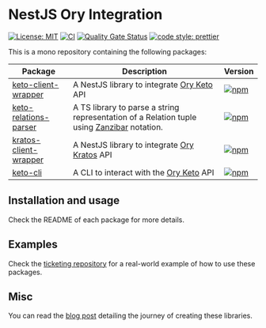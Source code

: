 # NestJS Ory Integration

[![License: MIT](https://img.shields.io/badge/License-MIT-yellow.svg)](https://opensource.org/licenses/MIT)
[![CI](https://github.com/getlarge/nestjs-ory-integration/actions/workflows/ci.yaml/badge.svg?branch=main&event=push)](https://github.com/getlarge/nestjs-ory-integration/actions/workflows/ci.yaml)
[![Quality Gate Status](https://sonarcloud.io/api/project_badges/measure?project=getlarge_nestjs-ory-integration&metric=alert_status)](https://sonarcloud.io/summary/new_code?id=getlarge_nestjs-ory-integration)
[![code style: prettier](https://img.shields.io/badge/code_style-prettier-ff69b4.svg?style=flat-square)](https://github.com/prettier/prettier)

This is a mono repository containing the following packages:

| Package                                                             | Description                                                                                                            | Version                                                                                                                                          |
| ------------------------------------------------------------------- | ---------------------------------------------------------------------------------------------------------------------- | ------------------------------------------------------------------------------------------------------------------------------------------------ |
| [keto-client-wrapper](./packages/keto-client-wrapper/README.md)     | A NestJS library to integrate [Ory Keto](https://www.ory.sh/keto/docs/) API                                            | [![npm](https://img.shields.io/npm/v/@getlarge/keto-client-wrapper.svg?style=flat)](https://npmjs.org/package/@getlarge/keto-client-wrapper)     |
| [keto-relations-parser](./packages/keto-relations-parser/README.md) | A TS library to parse a string representation of a Relation tuple using [Zanzibar](https://zanzibar.academy) notation. | [![npm](https://img.shields.io/npm/v/@getlarge/keto-relations-parser.svg?style=flat)](https://npmjs.org/package/@getlarge/keto-relations-parser) |
| [kratos-client-wrapper](./packages/kratos-client-wrapper/README.md) | A NestJS library to integrate [Ory Kratos](https://www.ory.sh/kratos/docs/) API                                        | [![npm](https://img.shields.io/npm/v/@getlarge/kratos-client-wrapper.svg?style=flat)](https://npmjs.org/package/@getlarge/kratos-client-wrapper) |
| [keto-cli](./packages/keto-cli/README.md)                           | A CLI to interact with the [Ory Keto](https://www.ory.sh/keto/docs/) API                                               | [![npm](https://img.shields.io/npm/v/@getlarge/keto-cli.svg?style=flat)](https://npmjs.org/package/@getlarge/keto-cli)                           |

## Installation and usage

Check the README of each package for more details.

## Examples

Check the [ticketing repository](https://github.com/getlarge/ticketing) for a real-world example of how to use these packages.

## Misc

You can read the [blog post](https://dev.to/getlarge/creating-ory-integration-libraries-for-nestjs-6pj) detailing the journey of creating these libraries.
